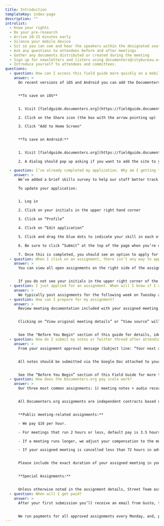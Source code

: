 ```yaml
---
title: Introduction
templateKey: index-page
description: ""
introlist:
  - Know your rights
  - Do your pre-research
  - Arrive 10-15 minutes early
  - Silence your mobile device
  - Sit so you can see and hear the speakers within the designated seating area
  - Ask any questions to attendees before and after meetings
  - Gather any documents distributed or created during the meeting
  - Sign up for newsletters and listerv using documenters@citybureau.org
  - Introduce yourself to attendees and committees.
questions:
  - question: How can I access this field guide more quickly on a mobile device?
    answer: >
      On recent versions of iOS and Android you can add the Documenters Field Guide to your home screen and access it like an app. This also lets you access parts of the app without an internet connection.


      **To save on iOS**


      1. Visit [fieldguide.documenters.org](https://fieldguide.documenters.org/) in Safari.

      2. Click on the Share icon (the box with the arrow pointing up)

      3. Click "Add to Home Screen"


      **To save on Android:**


      1. Visit [fieldguide.documenters.org](https://fieldguide.documenters.org/) in Chrome.

      2. A dialog should pop up asking if you want to add the site to your home screen, follow the prompt.

  - question: I’ve already completed my application. Why am I getting this reminder that I need to update it?
    answer: >
      We’ve added a brief skills survey to help our staff better track growth, gaps and needs with the Documenters Program. If you filled out a Documenters application before October 2018, you’ll need and fill out this short survey in order to complete your eligibility. The survey will be included in the Documenters Program application for all applicants after October 2018.

      To update your application:


      1. Log in

      2. Click on your initials in the upper right hand corner

      3. Click on “Profile”

      4. Click on “Edit application”

      5. Click and drag the blue dots to indicate your skill in each of the six areas (photography, audio, video, notetaking, interviewing, social media)

      6. Be sure to click “Submit” at the top of the page when you’re done

      7. Once this is completed, you should see an option to apply for assignments when you click on them in the assignments tab
  - question: When I click on an assignment, there isn’t any way to apply for it. How do I apply?
    answer: >
      You can view all open assignments on the right side of the assignments tab of Documenters.org. If you do not see this it is either because you are not logged in to your account or you have not yet updated your application.


      If you do not see your initials in the upper right corner of the screen, click on the blue “Log in” button to log into your account. If you are logged in, you may need to update your application.
  - question: I just applied for an assignment. When will I know if I was selected?
    answer: >
      We typically post assignments for the following week on Tuesday afternoon and assign roles on Friday morning so you have the weekend to prepare. If you are not selected you can apply to the waitlist in the event that a role opens up. This doesn't happen often but if it does you'll have shorter notice, likely 12-48 hours before the meeting.
  - question: How can I prepare for my assignment?
    answer: >
      Review meeting documentation included with your assigned meeting, including meeting minutes, agenda, transcripts, previous Documenter content, etc (not all meetings will have documentation but most will).


      Clicking on “View original meeting details” or “View source” will take you to the website where we got the meeting time and date information.


      See the "Before You Begin" section of this guide for details, ideas and checklists.
  - question: How do I submit my notes or Twitter thread after attending a meeting?
    answer: >
      From your assignment approval message (Subject line: “Your next assignment awaits! Instructions and submission guidelines”) click on the hyperlinked role next to your name (“Notetaking” or “Live-tweeting,” etc) to go directly to your submission form. You can also get there by going to “Profile” and clicking on “My assignments,” where you can view all assignments.


      All notes should be submitted via the Google Doc attached to your assignment. The Google Doc is automatically generated when you are assigned and may be accessed via the email from Google, the thumbnail on your assignment page on Documenters.org, or in your Google Drive. If you type up your notes in a separate file, copy and paste them into the Google Doc.


      See the “Before You Begin” section of this Field Guide for more tips, tricks and resources on preparing for your assignment.
  - question: How does the Documenters.org pay scale work?
    answer: >
      Our three most common assignments: 1) meeting notes + audio recording 2) live-tweeting + photos 3) special assignments.


      All Documenters.org assignments are independent contracts based on a pay rate of $16 per hour, however some assignments also include a minimum base rate.


      **Public meeting-related assignments:**

      - We pay $16 per hour.

      - For meetings that run 2 hours or less, default pay is 3.5 hours: 2 hours for meeting attendance + 1.5 hours for pre-research, follow-up work, note editing, uploading, etc.

      - If a meeting runs longer, we adjust your compensation to the meeting duration (rounded up to the nearest half hour) + 1.5 hours.

      - If your assigned meeting is cancelled less than 72 hours in advance of the scheduled start time, we pay a "kill fee" of $16.


      Please include the exact duration of your assigned meeting in your meeting checklist upon submission (meeting duration is confirmed through meeting minutes, official confirmation and Documenter checklists). All required content must be completed before an assignment is approved and payment is released.


      **Special Assignments:**


      Unless otherwise noted in the assignment details, Street Team assignments and Special Assignments are paid at $16 per hour rounded up to the nearest half-hour. View your assigned meeting on Documenters.org for details and contact our Documenters Field Coordinator for questions.
  - question: When will I get paid?
    answer: >
      After your first submission you’ll receive an email from Gusto, the system we use to manage payments. Click the link in the email to create your account and enter your social security number, address, and bank account coordinates (The information is kept securely by Gusto). Once that information is entered you’ll be set up for direct deposit, and you’ll also be able to login anytime to see your payment records or tax forms.


      We run payments for all approved assignments every Monday, and, provided you've set up your Gusto profile, the payment will be in your account 5 days after we press the button. If there are no bank holidays, this is usually Friday. If you have any questions about payment contact your Documenters Field Coordinator.
---
```

